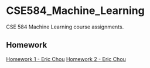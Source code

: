 # CSE584_Machine_Learning
CSE 584 Machine Learning course assignments.

## Homework
[Homework 1 - Eric Chou](./Homework1-Eric_Chou.pdf)
[Homework 2 - Eric Chou](./Homework2-Eric_Chou.pdf)

